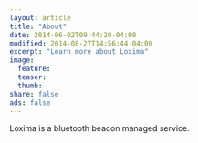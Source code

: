 ```yaml
---
layout: article
title: "About"
date: 2014-06-02T09:44:20-04:00
modified: 2014-08-27T14:56:44-04:00
excerpt: "Learn more about Loxima"
image:
  feature:
  teaser:
  thumb:
share: false
ads: false
---
```


Loxima is a bluetooth beacon managed service.
